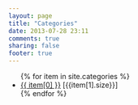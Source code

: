 ```yaml
---
layout: page
title: "Categories"
date: 2013-07-28 23:11
comments: true
sharing: false
footer: true
---
```

<ul>
{% for item in site.categories %}
    <li><a href="/blog/categories/{{ item[0] | downcase }}/">{{ item[0] }}</a> [{{item[1].size}}]</li>
{% endfor %}
</ul>
